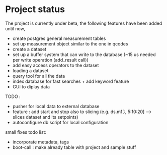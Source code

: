 Project status
==============


The project is currently under beta, the following features have been added until now,

- create postgres general measurement tables
- set up measurement object similar to the one in qcodes
- create a dataset
- set up a buffer system that can write to the database (~15 us needed per write operation (add_result call))
- add easy access operators to the dataset
- loading a dataset
- query tool for all the data
- index database for fast searches + add keyword feature
- GUI to diplay data 

TODO : 
- pusher for local data to external database
- feature : add start and stop also to slicing (e.g. ds.m1[:, 5:10:20] --> slices dataset and its setpoints)
- autoconfigure db script for local configuration

small fixes todo list:
* incorporate metadata, tags
* boot-call : make already table with project and sample stuff